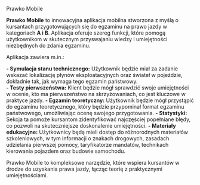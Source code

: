 Prawko Mobile

**Prawko Mobile** to innowacyjna aplikacja mobilna stworzona z myślą o kursantach przygotowujących się do egzaminu na prawo jazdy w kategoriach **A i B**. Aplikacja oferuje szereg funkcji, które pomogą użytkownikom w skutecznym przyswajaniu wiedzy i umiejętności niezbędnych do zdania egzaminu.

Aplikacja zawiera m.in.:

**- Symulacja stanu technicznego:** Użytkownik będzie miał za zadanie wskazać lokalizację płynów eksploatacyjnych oraz świateł w pojeździe, dokładnie tak, jak wymaga tego egzamin państwowy. <br>
**- Testy pierwszeństwa:** Klient będzie mógł sprawdzić swoje umiejętności w ocenie, kto ma pierwszeństwo na skrzyżowaniach, co jest kluczowe w praktyce jazdy.
**- Egzamin teoretyczny:** Użytkownik będzie mógł przystąpić do egzaminu teoretycznego, który będzie przypominał format egzaminu państwowego, umożliwiając ocenę swojego przygotowania.
**- Statystyki:** Sekcja ta pomoże kursantom zidentyfikować najczęściej popełniane błędy, co pozwoli na skuteczniejsze doskonalenie umiejętności.
**- Materiały edukacyjne:** Użytkownicy będą mieli dostęp do różnorodnych materiałów szkoleniowych, w tym informacji o znakach drogowych, zasadach udzielania pierwszej pomocy, taryfikatorze mandatów, technikach kierowania pojazdem oraz budowie samochodu.

Prawko Mobile to kompleksowe narzędzie, które wspiera kursantów w drodze do uzyskania prawa jazdy, łącząc teorię z praktycznymi umiejętnościami.
